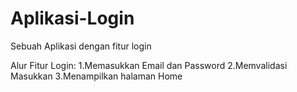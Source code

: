 # Aplikasi-Login
Sebuah Aplikasi dengan fitur login

Alur Fitur Login:
1.Memasukkan Email dan Password
2.Memvalidasi Masukkan
3.Menampilkan halaman Home
